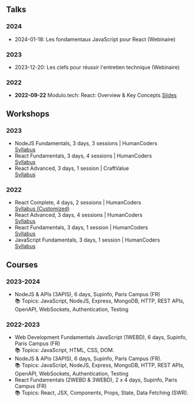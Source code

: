 ## Talks

### 2024

- 2024-01-18: Les fondamentaux JavaScript pour React (Webinaire)

### 2023

- 2023-12-20: Les clefs pour réussir l'entretien technique (Webinaire)

### 2022

- **2022-09-22** Modulo.tech: React: Overview & Key Concepts
  [Slides](https://talks-smoky.vercel.app/react-an-overview/?slideIndex=0&stepIndex=0)

## Workshops

### 2023

- NodeJS Fundamentals, 3 days, 3 sessions | HumanCoders<br />
  [Syllabus](https://humancoders.com/formations/nodejs)
- React Fundamentals, 3 days, 4 sessions | HumanCoders<br />
  [Syllabus](https://humancoders.com/formations/react)
- React Advanced, 3 days, 1 session | CraftValue<br />
  [Syllabus](https://www.craftvalue.io/formations/react-avance)

### 2022

- React Complete, 4 days, 2 sessions | HumanCoders<br/>
  [Syllabus (Customized)](https://humancoders.com/formations/react)
- React Advanced, 3 days, 4 sessions | HumanCoders<br />
  [Syllabus](https://www.humancoders.com/formations/react-avance)
- React Fundamentals, 3 days, 1 session | HumanCoders<br/>
  [Syllabus](https://humancoders.com/formations/react)
- JavaScript Fundamentals, 3 days, 1 session | HumanCoders<br/>
  [Syllabus](https://humancoders.com/formations/javascript)

## Courses

### 2023-2024

- NodeJS & APIs (3APIS), 6 days, Supinfo, Paris Campus (FR)<br />
  📚 Topics: JavaScript, NodeJS, Express, MongoDB, HTTP, REST APIs, OpenAPI, WebSockets, Authentication, Testing

### 2022-2023

- Web Development Fundamentals JavaScript (1WEBD), 6 days, Supinfo, Paris Campus (FR)<br />
  📚 Topics: JavaScript, HTML, CSS, DOM.
- NodeJS & APIs (3APIS), 6 days, Supinfo, Paris Campus (FR).<br />
  📚 Topics: JavaScript, NodeJS, Express, MongoDB, HTTP, REST APIs, OpenAPI, WebSockets, Authentication, Testing
- React Fundamentals (2WEBD & 3WEBD), 2 x 4 days, Supinfo, Paris Campus (FR)<br />
  📚 Topics: React, JSX, Components, Props, State, Data Fetching (SWR).
